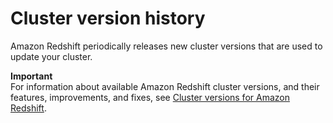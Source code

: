 # Cluster version history<a name="rs-mgmt-cluster-version-notes"></a>

Amazon Redshift periodically releases new cluster versions that are used to update your cluster\. 

**Important**  
For information about available Amazon Redshift cluster versions, and their features, improvements, and fixes, see [Cluster versions for Amazon Redshift](cluster-versions.md)\.  